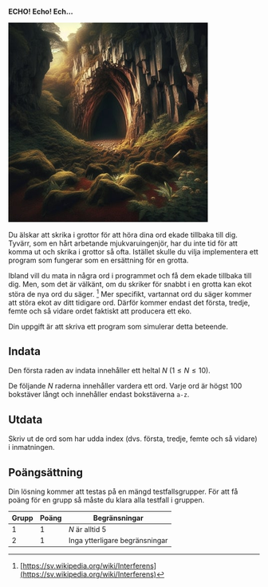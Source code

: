 **ECHO! Echo! Ech...**

![](echo_cave.jpg)
<!--
Alternatively, if you want more control:
<img src="echo_cave.jpg" style="width=40%">
-->

Du älskar att skrika i grottor för att höra dina ord ekade tillbaka till dig. Tyvärr, som en hårt arbetande mjukvaruingenjör, har du
inte tid för att komma ut och skrika i grottor så ofta. Istället skulle du vilja implementera ett program som fungerar som en ersättning för en grotta.

Ibland vill du mata in några ord i programmet och få dem ekade tillbaka till dig. Men, som det är välkänt, om du skriker för snabbt i en grotta kan ekot störa de nya ord du säger. [^1] Mer specifikt, vartannat ord du säger kommer att störa ekot av ditt tidigare ord. Därför kommer endast det första, tredje, femte och så vidare ordet faktiskt att producera ett eko.

Din uppgift är att skriva ett program som simulerar detta beteende.

## Indata

Den första raden av indata innehåller ett heltal $N$ ($1 \le N \le 10$).

De följande $N$ raderna innehåller vardera ett ord. Varje ord är högst $100$ bokstäver långt och innehåller endast bokstäverna `a-z`.

## Utdata

Skriv ut de ord som har udda index (dvs. första, tredje, femte och så vidare) i inmatningen.


## Poängsättning

Din lösning kommer att testas på en mängd testfallsgrupper.
För att få poäng för en grupp så måste du klara alla testfall i gruppen.

| Grupp | Poäng | Begränsningar            |
|-------|-------|--------------------------|
| 1     | 1     | $N$ är alltid $5$        |
| 2     | 1     | Inga ytterligare begränsningar |

[^1]: [https://sv.wikipedia.org/wiki/Interferens](https://sv.wikipedia.org/wiki/Interferens)
